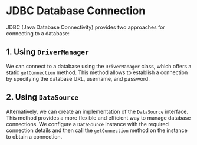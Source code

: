# JDBC Database Connection

JDBC (Java Database Connectivity) provides two approaches for connecting to a database:

## 1. Using `DriverManager`

We can connect to a database using the `DriverManager` class, which offers a static `getConnection` method. This method allows to establish a connection by specifying the database URL, username, and password.

## 2. Using `DataSource`

Alternatively, we can create an implementation of the `DataSource` interface. This method provides a more flexible and efficient way to manage database connections. We configure a `DataSource` instance with the required connection details and then call the `getConnection` method on the instance to obtain a connection.
